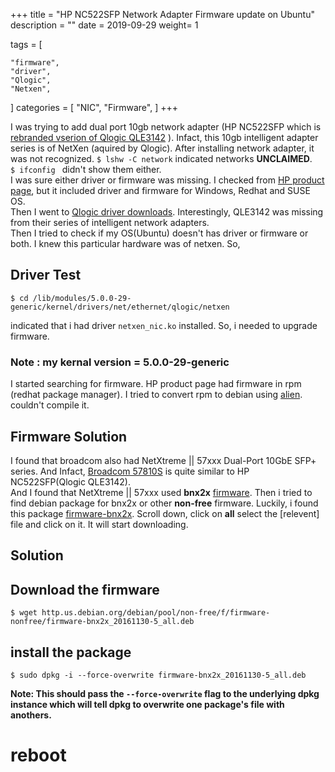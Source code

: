 +++
title = "HP NC522SFP Network Adapter Firmware update on Ubuntu"
description = ""
date = 2019-09-29
weight= 1

tags = [
    
    "firmware",
    "driver",
    "Qlogic",
    "Netxen",
]
categories = [
    "NIC",
    "Firmware",
]
+++

I was trying to add dual port 10gb network adapter (HP NC522SFP which is [rebranded vserion of Qlogic QLE3142](https://driverdownloads.qlogic.com/QLogicDriverDownloads_UI/HP.aspx?companyid=4) ). Infact, this 10gb intelligent adapter series is of  NetXen (aquired by Qlogic).
After installing network adapter, it was not recognized. 
`$ lshw -C network` indicated networks **UNCLAIMED**.       
`$ ifconfig ` didn't show them either.        
 I was sure either driver or firmware was missing. I checked from [HP product page](https://support.hpe.com/hpsc/doc/public/display?docId=emr_na-c01720419), but it included driver and firmware for Windows, Redhat and SUSE OS.       
 Then I went to [Qlogic driver downloads](http://driverdownloads.qlogic.com/QLogicDriverDownloads_UI/). Interestingly, QLE3142 was missing from their series of intelligent network adapters.    
 Then I   tried to check if my OS(Ubuntu) doesn't has driver or firmware or both. I knew this particular hardware was of netxen. So,
    
 ## Driver Test
 ```
 $ cd /lib/modules/5.0.0-29-generic/kernel/drivers/net/ethernet/qlogic/netxen 
 ``` 
 indicated that i had driver `netxen_nic.ko` installed. So, i needed to upgrade firmware. 

 ### Note : my kernal version = 5.0.0-29-generic    

 I started searching for firmware. HP product page had firmware in rpm (redhat package manager). I tried to convert rpm to debian using [alien](https://wiki.debian.org/Alien). couldn't compile it. 

 ## Firmware Solution 

 I found that broadcom also had NetXtreme || 57xxx Dual-Port 10GbE SFP+ series. And Infact, [Broadcom 57810S](https://www.dell.com/en-us/work/shop/cty/broadcom-57810s-dual-port-10gbe-sfp-cna-details/spd/broadcom-57810s-dual-port-10gbe-sfp) is quite similar to HP NC522SFP(Qlogic QLE3142).       
 And I found that NetXtreme || 57xxx used **bnx2x** [firmware](http://driverdownloads.qlogic.com/QLogicDriverDownloads_UI/SearchByProduct.aspx?ProductCategory=336&Product=1244&Os=175#49). Then i tried to find debian package for bnx2x or other **non-free** firmware.
 Luckily, i found this package [firmware-bnx2x](https://packages.debian.org/stretch/all/firmware-bnx2x). Scroll down, click on **all** select the [relevent] file and click on it. It will start downloading.       
## Solution  

 ## Download the firmware    
 ```
 $ wget http.us.debian.org/debian/pool/non-free/f/firmware-nonfree/firmware-bnx2x_20161130-5_all.deb
 ```
 ## install the package    
 ```
 $ sudo dpkg -i --force-overwrite firmware-bnx2x_20161130-5_all.deb
 ```    
 **Note: This should pass the `--force-overwrite` flag to the underlying dpkg instance which will tell dpkg to overwrite one package's file with anothers.** 

 # reboot   